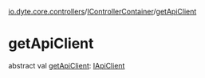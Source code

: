 [io.dyte.core.controllers](../index.md)/[IControllerContainer](index.md)/[getApiClient](get-api-client.md)

# getApiClient


abstract val [getApiClient](get-api-client.md): [IApiClient](../../com.dyte.mobilecorekmm.network/-i-api-client/index.md)
